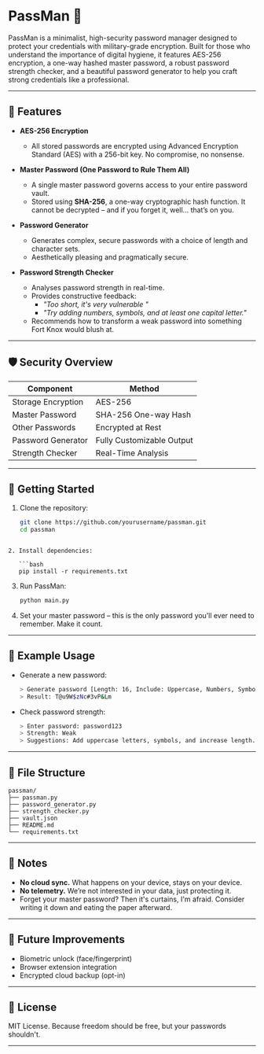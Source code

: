 # PassMan 🔐

PassMan is a minimalist, high-security password manager designed to protect your credentials with military-grade encryption. Built for those who understand the importance of digital hygiene, it features AES-256 encryption, a one-way hashed master password, a robust password strength checker, and a beautiful password generator to help you craft strong credentials like a professional.

---

## 🔧 Features

- **AES-256 Encryption**
  - All stored passwords are encrypted using Advanced Encryption Standard (AES) with a 256-bit key. No compromise, no nonsense.

- **Master Password (One Password to Rule Them All)**
  - A single master password governs access to your entire password vault.
  - Stored using **SHA-256**, a one-way cryptographic hash function. It cannot be decrypted – and if you forget it, well… that’s on you.

- **Password Generator**
  - Generates complex, secure passwords with a choice of length and character sets.
  - Aesthetically pleasing and pragmatically secure.

- **Password Strength Checker**
  - Analyses password strength in real-time.
  - Provides constructive feedback:
    - *"Too short, it's very vulnerable "*
    - *"Try adding numbers, symbols, and at least one capital letter."*
  - Recommends how to transform a weak password into something Fort Knox would blush at.

---

## 🛡️ Security Overview

| Component           | Method                    |
|--------------------|---------------------------|
| Storage Encryption | AES-256                   |
| Master Password     | SHA-256 One-way Hash      |
| Other Passwords     | Encrypted at Rest         |
| Password Generator  | Fully Customizable Output |
| Strength Checker    | Real-Time Analysis        |

---

## 🚀 Getting Started

1. Clone the repository:
   ```bash
   git clone https://github.com/yourusername/passman.git
   cd passman
```

2. Install dependencies:

   ```bash
   pip install -r requirements.txt
   ```

3. Run PassMan:

   ```bash
   python main.py
   ```

4. Set your master password – this is the only password you’ll ever need to remember. Make it count.

---

## 🧪 Example Usage

* Generate a new password:

  ```bash
  > Generate password [Length: 16, Include: Uppercase, Numbers, Symbols]
  > Result: T@u9W$zNc#3vP&Lm
  ```

* Check password strength:

  ```bash
  > Enter password: password123
  > Strength: Weak
  > Suggestions: Add uppercase letters, symbols, and increase length.
  ```

---

## 📁 File Structure

```
passman/
├── passman.py
├── password_generator.py
├── strength_checker.py
├── vault.json
├── README.md
└── requirements.txt
```

---

## 📝 Notes

* **No cloud sync.** What happens on your device, stays on your device.
* **No telemetry.** We’re not interested in your data, just protecting it.
* Forget your master password? Then it's curtains, I'm afraid. Consider writing it down and eating the paper afterward.

---

## 🧠 Future Improvements

* Biometric unlock (face/fingerprint)
* Browser extension integration
* Encrypted cloud backup (opt-in)



---

## 📜 License

MIT License. Because freedom should be free, but your passwords shouldn't.

---



